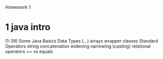 Homework 1


# 1 java intro
(1-39)
    Some Java Basics
        Data Types (...)
            arrays
            wrapper classes
        Standard Operators
            string concatenation
            widening
            narrowing (casting)
            relational operators
            == vs equals

